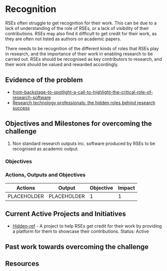 # Recognition

RSEs often struggle to get recognition for their work. This can be due to a lack of understanding of the role of RSEs, or a lack of visibility of their contributions. RSEs may also find it difficult to get credit for their work, as they are often not listed as authors on academic papers.

There needs to be recognition of the different kinds of roles that RSEs play in research, and the importance of their work in enabling research to be carried out. RSEs should be recognised as key contributors to research, and their work should be valued and rewarded accordingly.

## Evidence of the problem

- [from-backstage-to-spotlight-a-call-to-highlight-the-critical-role-of-research-software](https://blogs.lse.ac.uk/impactofsocialsciences/2023/09/07/from-backstage-to-spotlight-a-call-to-highlight-the-critical-role-of-research-software/)
- [Research technology professionals: the hidden roles behind research success](https://www.ses.ac.uk/research-technology-professionals-the-hidden-roles-behind-research-success/)

## Objectives and Milestones for overcoming the challenge

1. Non standard research outputs inc. software produced by RSEs to be recognised as academic output.

### Objectives

### Actions, Outputs and Objectives

| Actions     | Output      | Objective | Impact |
| ----------- | ----------- | --------- | ------ |
| PLACEHOLDER | PLACEHOLDER | 1         | 1      |

## Current Active Projects and Initiatives

- [Hidden-ref](https://hidden-ref.org/) - A project to help RSEs get credit for their work by providing a platform for them to showcase their contributions. Status: Active

## Past work towards overcoming the challenge

## Resources
